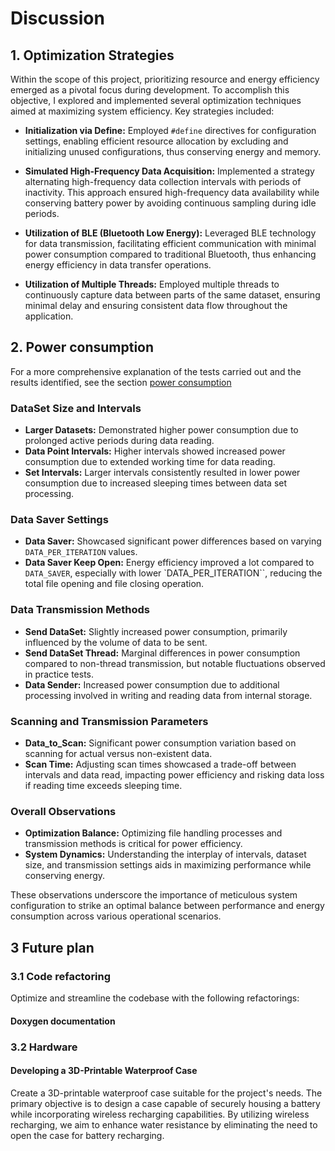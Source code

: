 # Discussion

## 1. Optimization Strategies

Within the scope of this project, prioritizing resource and energy efficiency emerged as a pivotal focus during development. To accomplish this objective, I explored and implemented several optimization techniques aimed at maximizing system efficiency. Key strategies included:

- **Initialization via Define:** Employed `#define` directives for configuration settings, enabling efficient resource allocation by excluding and initializing unused configurations, thus conserving energy and memory.

- **Simulated High-Frequency Data Acquisition:** Implemented a strategy alternating high-frequency data collection intervals with periods of inactivity. This approach ensured high-frequency data availability while conserving battery power by avoiding continuous sampling during idle periods.

- **Utilization of BLE (Bluetooth Low Energy):** Leveraged BLE technology for data transmission, facilitating efficient communication with minimal power consumption compared to traditional Bluetooth, thus enhancing energy efficiency in data transfer operations.

- **Utilization of Multiple Threads:** Employed multiple threads to continuously capture data between parts of the same dataset, ensuring minimal delay and ensuring consistent data flow throughout the application.

## 2. Power consumption

For a more comprehensive explanation of the tests carried out and the results identified, see the section [power consumption](https://senk.nicolasferraresso.dev/#/power_consumption)

### DataSet Size and Intervals

- **Larger Datasets:** Demonstrated higher power consumption due to prolonged active periods during data reading.
- **Data Point Intervals:** Higher intervals showed increased power consumption due to extended working time for data reading.
- **Set Intervals:** Larger intervals consistently resulted in lower power consumption due to increased sleeping times between data set processing.

### Data Saver Settings

- **Data Saver:** Showcased significant power differences based on varying `DATA_PER_ITERATION` values.
- **Data Saver Keep Open:** Energy efficiency improved a lot compared to `DATA_SAVER`, especially with lower `DATA_PER_ITERATION``, reducing the total file opening and file closing operation.

### Data Transmission Methods

- **Send DataSet:** Slightly increased power consumption, primarily influenced by the volume of data to be sent.
- **Send DataSet Thread:** Marginal differences in power consumption compared to non-thread transmission, but notable fluctuations observed in practice tests.
- **Data Sender:** Increased power consumption due to additional processing involved in writing and reading data from internal storage.

### Scanning and Transmission Parameters

- **Data_to_Scan:** Significant power consumption variation based on scanning for actual versus non-existent data.
- **Scan Time:** Adjusting scan times showcased a trade-off between intervals and data read, impacting power efficiency and risking data loss if reading time exceeds sleeping time.

### Overall Observations

- **Optimization Balance:** Optimizing file handling processes and transmission methods is critical for power efficiency.
- **System Dynamics:** Understanding the interplay of intervals, dataset size, and transmission settings aids in maximizing performance while conserving energy.

These observations underscore the importance of meticulous system configuration to strike an optimal balance between performance and energy consumption across various operational scenarios.

## 3 Future plan

### 3.1 Code refactoring

Optimize and streamline the codebase with the following refactorings:

#### Doxygen documentation

### 3.2 Hardware

#### Developing a 3D-Printable Waterproof Case

Create a 3D-printable waterproof case suitable for the project's needs. The primary objective is to design a case capable of securely housing a battery while incorporating wireless recharging capabilities. By utilizing wireless recharging, we aim to enhance water resistance by eliminating the need to open the case for battery recharging.
